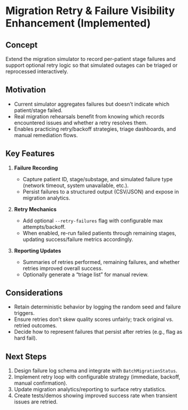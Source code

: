 # Migration Retry & Failure Visibility Enhancement (Implemented)

## Concept
Extend the migration simulator to record per-patient stage failures and support optional retry logic so that simulated outages can be triaged or reprocessed interactively.

## Motivation
- Current simulator aggregates failures but doesn’t indicate which patient/stage failed.
- Real migration rehearsals benefit from knowing which records encountered issues and whether a retry resolves them.
- Enables practicing retry/backoff strategies, triage dashboards, and manual remediation flows.

## Key Features
1. **Failure Recording**
   - Capture patient ID, stage/substage, and simulated failure type (network timeout, system unavailable, etc.).
   - Persist failures to a structured output (CSV/JSON) and expose in migration analytics.

2. **Retry Mechanics**
   - Add optional `--retry-failures` flag with configurable max attempts/backoff.
   - When enabled, re-run failed patients through remaining stages, updating success/failure metrics accordingly.

3. **Reporting Updates**
   - Summaries of retries performed, remaining failures, and whether retries improved overall success.
   - Optionally generate a “triage list” for manual review.

## Considerations
- Retain deterministic behavior by logging the random seed and failure triggers.
- Ensure retries don’t skew quality scores unfairly; track original vs. retried outcomes.
- Decide how to represent failures that persist after retries (e.g., flag as hard fail).

## Next Steps
1. Design failure log schema and integrate with `BatchMigrationStatus`.
2. Implement retry loop with configurable strategy (immediate, backoff, manual confirmation).
3. Update migration analytics/reporting to surface retry statistics.
4. Create tests/demos showing improved success rate when transient issues are retried.

